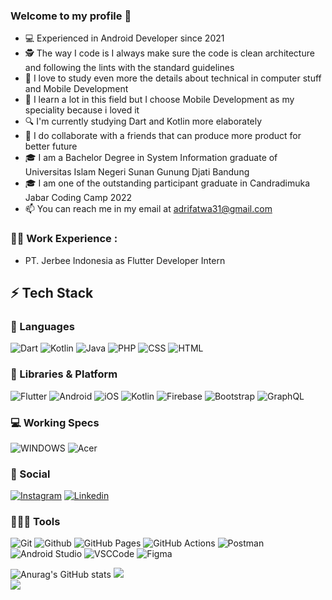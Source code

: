 ### Welcome to my profile 👋


- 💻 Experienced in Android Developer since 2021
- 🕵 The way I code is I always make sure the code is clean architecture and following the lints with the standard guidelines
- 🌱 I love to study even more the details about technical in computer stuff and Mobile Development
- 🎯 I learn a lot in this field but I choose Mobile Development as my speciality because i loved it
- 🔍 I'm currently studying Dart and Kotlin more elaborately
- 👯 I do collaborate with a friends that can produce more product for better future
- 🎓 I am a Bachelor Degree in System Information graduate of Universitas Islam Negeri Sunan Gunung Djati Bandung
- 🎓 I am one of the outstanding participant graduate in Candradimuka Jabar Coding Camp 2022
- 📫 You can reach me in my email at adrifatwa31@gmail.com

### 👨‍💻 Work Experience : 
- PT. Jerbee Indonesia as Flutter Developer Intern

## ⚡ Tech Stack

### 🚀 Languages

![Dart](https://img.shields.io/badge/Dart-0175C2?style=for-the-badge&logo=dart&logoColor=white)
![Kotlin](https://img.shields.io/badge/kotlin-%230095D5.svg?style=for-the-badge&logo=kotlin&logoColor=white)
![Java](https://img.shields.io/badge/Java-ED8B00?style=for-the-badge&logo=java&logoColor=white)
![PHP](https://img.shields.io/badge/PHP-777BB4?style=for-the-badge&logo=php&logoColor=white)
![CSS](https://img.shields.io/badge/CSS-239120?&style=for-the-badge&logo=css3&logoColor=white)
![HTML](https://img.shields.io/badge/HTML-239120?style=for-the-badge&logo=html5&logoColor=white)


### 🧩 Libraries & Platform

![Flutter](https://img.shields.io/badge/Flutter-02569B?style=for-the-badge&logo=flutter&logoColor=white)
![Android](https://img.shields.io/badge/Android-3DDC84?style=for-the-badge&logo=android&logoColor=white)
![iOS](https://img.shields.io/badge/iOS-000000?style=for-the-badge&logo=ios&logoColor=white)
![Kotlin](https://img.shields.io/badge/kotlin-%230095D5.svg?style=for-the-badge&logo=kotlin&logoColor=white)
![Firebase](https://img.shields.io/badge/firebase-%23039BE5.svg?style=for-the-badge&logo=firebase) 
![Bootstrap](https://img.shields.io/badge/bootstrap-%23563D7C.svg?style=for-the-badge&logo=bootstrap&logoColor=white)
![GraphQL](https://img.shields.io/badge/-GraphQL-E10098?style=for-the-badge&logo=graphql&logoColor=white)

### 💻 Working Specs

![WINDOWS](https://img.shields.io/badge/Windows-Acer_Aspire-5?style=for-the-badge&logo=windows&logoColor=white)
![Acer](https://img.shields.io/badge/Ryzen_5_5500U-0071C5?style=for-the-badge&logo=intel&logoColor=white)


### 👨 Social

[![Instagram](https://img.shields.io/badge/Instagram-E4405F?style=for-the-badge&logo=instagram&logoColor=white)](https://www.instagram.com/drayayay/?hl=en)
[![Linkedin](https://img.shields.io/badge/LinkedIn-0077B5?style=for-the-badge&logo=linkedin&logoColor=white)](https://www.linkedin.com/in/adri-fatwal-fiqhi-698aa4207/)

### 🧑🏻‍💻 Tools

![Git](https://img.shields.io/badge/Git-F05032?style=for-the-badge&logo=git&logoColor=white)
![Github](https://img.shields.io/badge/GitHub-100000?style=for-the-badge&logo=github&logoColor=white)
![GitHub Pages](https://img.shields.io/badge/GitHub_Pages-100000?style=for-the-badge&logo=github&logoColor=white)
![GitHub Actions](https://img.shields.io/badge/GitHub_Actions-2088FF?style=for-the-badge&logo=github-actions&logoColor=white)
![Postman](https://img.shields.io/badge/Postman-FF6C37?style=for-the-badge&logo=Postman&logoColor=white)
![Android Studio](https://img.shields.io/badge/Android_Studio-3DDC84?style=for-the-badge&logo=android-studio&logoColor=white)
![VSCCode](https://img.shields.io/badge/Visual_Studio_Code-0078D4?style=for-the-badge&logo=visual%20studio%20code&logoColor=white)
![Figma](https://img.shields.io/badge/figma-%23F24E1E.svg?style=for-the-badge&logo=figma&logoColor=white)


![Anurag's GitHub stats](https://github-readme-stats.vercel.app/api?username=AdriF31&theme=blue-green)
![](https://github-readme-streak-stats.herokuapp.com/?user=AdriF31&theme=dark&hide_border=false)<br/>
![](https://github-readme-stats.vercel.app/api/top-langs/?username=AdriF31&theme=dark&hide_border=false&include_all_commits=true&count_private=true&layout=compact)



